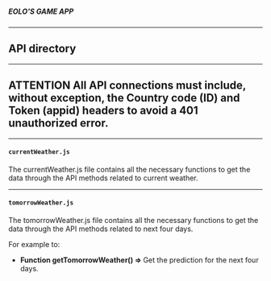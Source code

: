 ##### EOLO'S GAME APP
-------------------------
## API directory
-------------------------
## <strong>ATTENTION</strong> All API connections must include, without exception, the <strong>Country code (ID)</strong> and <strong>Token (appid)</strong> headers to avoid a 401 unauthorized error.
-------------------------
#### `currentWeather.js`
The currentWeather.js file contains all the necessary functions to get the data through the API methods related to current weather.

-------------------------
#### `tomorrowWeather.js`
The tomorrowWeather.js file contains all the necessary functions to get the data through the API methods related to next four days.

For example to:
- <strong>Function getTomorrowWeather() => </strong> Get the prediction for the next four days.